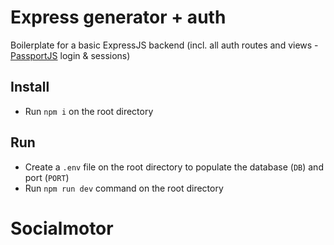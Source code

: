 # Express generator + auth

Boilerplate for a basic ExpressJS backend (incl. all auth routes and views - [PassportJS](http://www.passportjs.org/) login & sessions)

## Install

- Run `npm i` on the root directory

## Run

- Create a `.env` file on the root directory to populate the database (`DB`) and port (`PORT`)
- Run `npm run dev` command on the root directory
# Socialmotor
